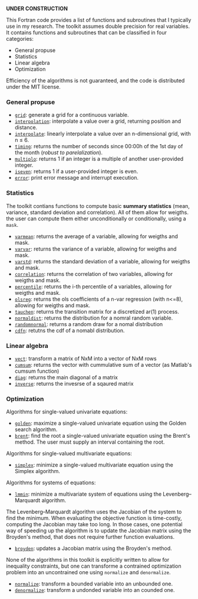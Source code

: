 
**UNDER CONSTRUCTION**

This Fortran code provides a list of functions and subroutines that I typically use in my research. The toolkit assumes double precision for real variables. It contains functions and subroutines that can be classified in four categories:
- General propuse
- Statistics
- Linear algebra
- Optimization

Efficiency of the algorithms is not guaranteed, and the code is distributed under the MIT license.

### General propuse

- [```grid```](docs/grid.md): generate a grid for a continuous variable.
- [```interpolation```](docs/interpolation.md): interpolate a value over a grid, returning position and distance.
- [```interpolate```](docs/interpolate.md): linearly interpolate a value over an n-dimensional grid, with n $\leq$ 6.
- [```timing```](docs/timing.md): returns the number of seconds since 00:00h of the 1st day of the month (_robust to parelalization_).
- [```multiplo```](docs/multiplo.md): returns 1 if an integer is a multiple of another user-provided integer.
- [```iseven```](docs/iseven.md): returns 1 if a user-provided integer is even.
- [```error```](docs/error.md): print error message and interrupt execution.

### Statistics

The toolkit contians functions to compute basic **summary statistics** (mean, variance, standard deviation and correlation). All of them allow for weigths. the user can compute them either unconditionally or conditionally, using a ```mask```.

- [```varmean```](docs/varmean.md): returns the average of a variable, allowing for weigths and mask.
- [```varvar```](docs/varvar.md): returns the variance of a variable, allowing for weigths and mask.
- [```varstd```](docs/varstd.md): returns the standard deviation of a variable, allowing for weigths and mask.
- [```correlation```](docs/correlation.md): returns the correlation of two variables, allowing for weigths and mask.
- [```percentile```](docs/percentile.md): returns the i-th percentile of a variables, allowing for weigths and mask.
- [```olsreg```](docs/olsreg.md): returns the ols coefficients of a n-var regression (with n<=8), allowing for weigths and mask.
- [```tauchen```](docs/tauchen.md): returns the transition matrix for a discretized ar(1) process.
- [```normaldist```](docs/normaldist.md): returns the distribution for a nomral random variable.
- [```randomnormal```](docs/randomnormal.md): returns a random draw for a nomal distribution
- [```cdfn```](docs/cdfn.md): retutns the cdf of a nomabl distribution.

### Linear algebra

- [```vect```](docs/vect.md): transform a matrix of NxM into a vector of NxM rows
- [```cumsum```](docs/cumsum.md): returns the vector with cummulative sum of a vector (as Matlab's cumsum function)
- [```diag```](docs/diag.md): returns the main diagonal of a matrix
- [```inverse```](docs/inverse.md): returns the invesrse of a sqaured matrix

### Optimization

Algorithms for single-valued univariate equations:

- [```golden```](docs/golden.md): maximize a single-valued univariate equation using the Golden search algorithm.
- [```brent```](docs/brent.md): find the root a single-valued univariate equation using the Brent's method. The user must supply an interval containing the root.

Algorithms for single-valued multivariate equations:

- [```simplex```](docs/simplex.md): minimize a single-valued multivariate equation using the Simplex algorithm.

Algorithms for systems of equations:

- [```lmmin```](docs/lmmin.md): minimize a multivariate system of equations using the Levenberg–Marquardt algorithm.

The Levenberg–Marquardt algorithm uses the Jacobian of the system to find the minimum. When evaluating the objective function is time-costly, computing the Jacobian may take too long. In those cases, one potential way of speeding up the algorithm is to update the Jacobian matrix using the Broyden's method, that does not require further function evaluations.

- [```broyden```](docs/broyden.md): updates a Jacobian matrix using the Broyden's method.

None of the algorithms in this toolkit is explicitly written to allow for inequality constraints, but one can transforme a contrained optimization problem into an uncontrained one using ```normalize``` and ```denormalize```.

- [```normalize```](docs/normalize.md): transform a bounded variable into an unbounded one.
- [```denormalize```](docs/denormalize.md): transform a undonded variable into an counded one.
